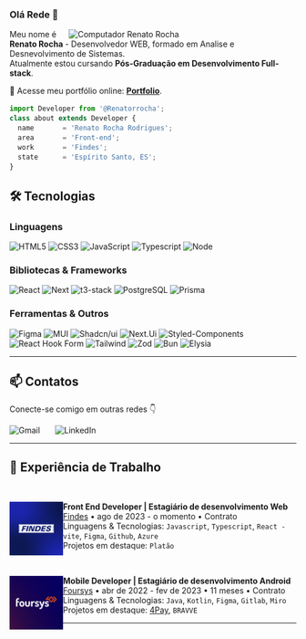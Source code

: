 ### Olá Rede 👋

<img src="https://raw.githubusercontent.com/MicaelliMedeiros/micaellimedeiros/master/image/computer-illustration.png" min-width="400px" max-width="400px" width="400px" align="right" alt="Computador Renato Rocha">

<p align="left"> 
  Meu nome é <strong>Renato Rocha</strong> - Desenvolvedor WEB, formado em Analise e Desnevolvimento de Sistemas.
  <br>
  Atualmente estou cursando <strong>Pós-Graduação em Desenvolvimento Full-stack</strong>.
  <br>
</p>

🔗 Acesse meu portfólio online: [**Portfolio**](https://renato-dev.vercel.app/).

```js
import Developer from '@Renatorrocha';
class about extends Developer {
  name       = 'Renato Rocha Rodrigues';
  area       = 'Front-end';
  work       = 'Findes';
  state      = 'Espírito Santo, ES';
}
```

## 🛠️ Tecnologias

### Linguagens

![HTML5](https://img.shields.io/badge/HTML5-E34F26?style=for-the-badge&logo=html5&logoColor=white)
![CSS3](https://img.shields.io/badge/CSS3-1572B6?style=for-the-badge&logo=css3&logoColor=white)
![JavaScript](https://img.shields.io/badge/JavaScript-F7DF1E?style=for-the-badge&logo=javascript&logoColor=black)
![Typescript](https://img.shields.io/badge/TypeScript-007ACC?style=for-the-badge&logo=typescript&logoColor=white)
![Node](https://img.shields.io/badge/Node.js-43853D?style=for-the-badge&logo=node.js&logoColor=white)

### Bibliotecas & Frameworks

![React](https://img.shields.io/badge/react-blue.svg?style=for-the-badge&logo=react&logoColor=white)
![Next](https://img.shields.io/badge/next-black.svg?style=for-the-badge&logo=next.js&logoColor=white)
![t3-stack](https://img.shields.io/badge/t3--stack-blueviolet?style=for-the-badge&logo=t3&logoColor=white)
![PostgreSQL](https://img.shields.io/badge/PostgreSQL-316192?style=for-the-badge&logo=postgresql&logoColor=white)
![Prisma](https://img.shields.io/badge/Prisma-3982CE?style=for-the-badge&logo=Prisma&logoColor=white)

### Ferramentas & Outros

![Figma](https://img.shields.io/badge/Figma-F24E1E?style=for-the-badge&logo=figma&logoColor=white)
![MUI](https://img.shields.io/badge/Material--UI-0081CB?style=for-the-badge&logo=mui&logoColor=white)
![Shadcn/ui](https://img.shields.io/badge/shadcn_ui-black?style=for-the-badge&logo=radix-ui&logoColor=white)
![Next.Ui](https://img.shields.io/badge/nextui-white?style=for-the-badge&logo=nextui&logoColor=black)
![Styled-Components](https://img.shields.io/badge/styled--components-DB7093?style=for-the-badge&logo=styled-components&logoColor=white)
![React Hook Form](https://img.shields.io/badge/react_hook_form-142641?style=for-the-badge&logo=react-hook-form&logoColor=white)
![Tailwind](https://img.shields.io/badge/Tailwind_CSS-38B2AC?style=for-the-badge&logo=tailwind-css&logoColor=white)
![Zod](https://img.shields.io/badge/zod-142641?style=for-the-badge&logo=zod&logoColor=white)
![Bun](https://img.shields.io/badge/Bun-black?style=for-the-badge&logo=bun&logoColor=white)
![Elysia](https://img.shields.io/badge/Elysia-blue?style=for-the-badge&logo=elysia&logoColor=white)

---

## 📫 Contatos

Conecte-se comigo em outras redes 👇

[<img align="left" alt="Gmail" width="80px" src="https://img.shields.io/badge/Gmail-D14836?style=for-the-badge&logo=gmail&logoColor=white"/>](mailto:renatorrodrigues2002@gmail.com)
[<img align="left" alt="LinkedIn" width="100px" src="https://img.shields.io/badge/LinkedIn-0077B5?style=for-the-badge&logo=linkedin&logoColor=white"/>](https://www.linkedin.com/in/renatorrocha)

<br>

---

## 💼 Experiência de Trabalho

<br/>

[<img align="left" height="94px" width="94px" alt="Findes" src="https://github.com/renatorrocha/renatorrocha/blob/main/findes_logo.jpg"/>](https://www.findes.com.br/)
**Front End Developer | Estagiário de desenvolvimento Web** \
[Findes](https://www.findes.com.br/) • ago de 2023 - o momento • Contrato \
Linguagens & Tecnologias: `Javascript`, `Typescript`, `React - vite`, `Figma`, `Github`, `Azure` \
Projetos em destaque: `Platão`

<br/>

[<img align="left" height="94px" width="94px" alt="Foursys" src="https://github.com/renatorrocha/renatorrocha/blob/main/foursys-logo.jpg"/>](https://www.foursys.com.br/)
**Mobile Developer | Estagiário de desenvolvimento Android** \
[Foursys](https://www.foursys.com.br/) • abr de 2022 - fev de 2023 • 11 meses • Contrato \
Linguagens & Tecnologias: `Java`, `Kotlin`, `Figma`, `Gitlab`, `Miro` \
Projetos em destaque: [4Pay](https://github.com/renatorrocha/4Pay), `BRAVVE`

---
